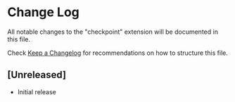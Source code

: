 # Change Log

All notable changes to the "checkpoint" extension will be documented in this file.

Check [Keep a Changelog](http://keepachangelog.com/) for recommendations on how to structure this file.

## [Unreleased]

- Initial release